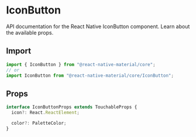 # IconButton

API documentation for the React Native IconButton component. Learn about the available props.

## Import
 
```js
import { IconButton } from "@react-native-material/core";
// or
import IconButton from "@react-native-material/core/IconButton";
```

## Props

```ts
interface IconButtonProps extends TouchableProps {
  icon?: React.ReactElement;

  color?: PaletteColor;
}

```
